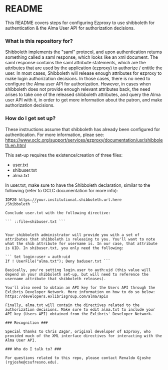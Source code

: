 # README #

This README covers steps for configuring Ezproxy to use shibboleth for authentication & the Alma User API for authorization decisions.

### What is this repository for? ###

Shibboleth implements the "saml" protocol, and upon authentication returns something called a saml response, which looks like an xml document. The saml response contains the saml attribute statements, which are the attributes that are used by the application (ezproxy) to authorize / entitle the user. In most cases, Shibboleth will release enough attributes for ezproxy to make login authorization decisions. In those cases, there is no need to configure the Alma user API for authorization. However, in cases when shibboleth does not provide enough relevant attributes back, the need arises to take one of the released shibboleth attributes, and query the Alma user API with it, in order to get more information about the patron, and make authorization decisions.

### How do I get set up? ###

These instructions assume that shibboleth has already been configured for authentication. For more information, pleae see:
https://www.oclc.org/support/services/ezproxy/documentation/usr/shibboleth.en.html

This set-up requires the existence/creation of three files:

* user.txt
* shibuser.txt
* alma.txt

In user.txt, make sure to have the Shibboleth declaration, similar to the following (refer to OCLC documentation for more info):

``` ::Shibboleth
IDP20 https://your.institutional.shibboleth.url.here
/Shibboleth ```

Conclude user.txt with the following directive:

``` ::file=shibuser.txt ```


Your shibboleth administrator will provide you with a set of attributes that shibboleth is releasing to you. You'll want to note what the shib attribute for username is. In our case, that attribute is UID. In shibuser.txt, you only need the following:

``` Set login:user = auth:uid
If ! UserFile("alma.txt"); Deny baduser.txt ```

Basically, you're setting login.user to auth:uid (this value will depend on your shibboleth set-up, but will need to reference the username attribute that shibboleth releases).

You'll also need to obtain an API key for the Users API through the Exlibris Developer Network. More information on how to do so below:
https://developers.exlibrisgroup.com/alma/apis

Finally, alma.txt will contain the directives related to the authorization decisions. Make sure to edit alma.txt to include your API key (Users API) obtained from the Exlibris' Developer Network.

### Recognition ###

Special thanks to Chris Zagar, original developer of Ezproxy, who provided much of the XML interface directives for interacting with the Alma User API.

### Who do I talk to? ###

For questions related to this repo, please contact Renaldo Gjoshe (rgjoshe@csufresno.edu).